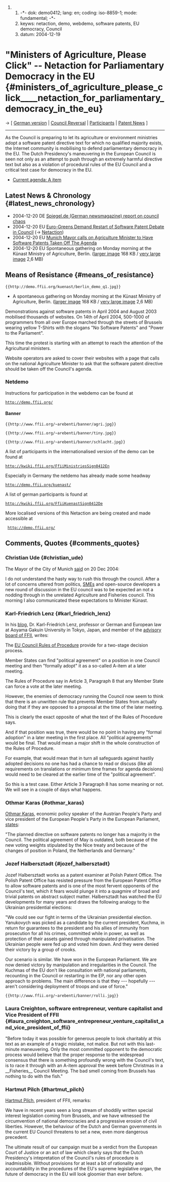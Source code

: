1.  1.  -\*- dok: demo0412; lang: en; coding: iso-8859-1; mode:
        fundamental; -\*-
    2.  keyws: netaction, demo, webdemo, software patents, EU democracy,
        Council
    3.  datum: 2004-12-19

# \"Ministers of Agriculture, Please Click\" \-- Netaction for Parliamentary Democracy in the EU {#ministers_of_agriculture_please_click____netaction_for_parliamentary_democracy_in_the_eu}

-\> \[ [ German version](Demo0412De "wikilink") \| [ Council
Reversal](ConsRevers04En "wikilink") \|
[Participants](http://demo.ffii.org/support.php "wikilink") \| [ Patent
News](SwpatcninoEn "wikilink") \]

------------------------------------------------------------------------

As the Council is preparing to let its agriculture or environment
ministries adopt a software patent directive text for which no qualified
majority exists, the Internet community is mobilising to defend
parliamentary democracy in the EU. The Dutch Presidency\'s maneuvering
in the European Council is seen not only as an attempt to push through
an extremely harmful directive text but also as a violation of
procedural rules of the EU Council and a critical test case for
democracy in the EU.

-   [Current agenda: A
    item](http://register.consilium.eu.int/pdf/en/04/st16/st16120.en04.pdf "wikilink")

## Latest News & Chronology {#latest_news_chronology}

-   2004-12-20 DE [Spiegel.de (German newsmagazine) report on council
    chaos](http://www.spiegel.de/netzwelt/politik/0,1518,333758,00.html "wikilink")
-   2004-12-20 EU [Euro-Greens Demand Restart of Software Patent Debate
    in
    Council](http://www.greens-efa.org/en/press/detail.php?id=2213&lg=en "wikilink")
    (-\> [ Netaction](Demo0412En "wikilink"))
-   2004-12-20 EU [ Munich Mayor calls on Agriculture Minister to Have
    Software Patents Taken Off The Agenda](Ude041220En "wikilink")
-   2004-12-20 EU Spontaneous gathering on Monday morning at the Künast
    Ministry of Agriculture, Berlin. ([larger
    image](http://demo.ffii.org/kuenast/berlin_demo_q2.jpg "wikilink")
    168 KB / [very large
    image](http://demo.ffii.org/kuenast/berlin_demo_q3.jpg "wikilink")
    2,6 MB)

## Means of Resistance {#means_of_resistance}

```{=mediawiki}
{{http://demo.ffii.org/kuenast/berlin_demo_q1.jpg}}
```
-   A spontaneous gathering on Monday morning at the Künast Ministry of
    Agriculture, Berlin. ([larger
    image](http://demo.ffii.org/kuenast/berlin_demo_q2.jpg "wikilink")
    168 KB / [very large
    image](http://demo.ffii.org/kuenast/berlin_demo_q3.jpg "wikilink")
    2,6 MB)

Demonstrations against software patents in April 2004 and August 2003
mobilised thousands of websites. On 14th of April 2004, 500-1000 of
programmers from all over Europe marched through the streets of Brussels
wearing yellow T-Shirts with the slogans \"No Software Patents\" and
\"Power to the Parliament\".

This time the protest is starting with an attempt to reach the attention
of the Agricultural ministers.

Website operators are asked to cover their websites with a page that
calls on the national Agriculture Minister to ask that the software
patent directive should be taken off the Council\'s agenda.

### Netdemo

Instructions for participation in the webdemo can be found at

[`http://demo.ffii.org/`](http://demo.ffii.org/)

#### Banner

```{=mediawiki}
{{http://www.ffii.org/~arebenti/banner/agri.jpg}}
```
```{=mediawiki}
{{http://www.ffii.org/~arebenti/banner/tiny.jpg}}
```
```{=mediawiki}
{{http://www.ffii.org/~arebenti/banner/schlacht.jpg}}
```
A list of participants in the internationalised version of the demo can
be found at

[`http://kwiki.ffii.org/FfiiMinistriesSign0412En`](http://kwiki.ffii.org/FfiiMinistriesSign0412En)

Especially in Germany the netdemo has already made some headway

[`http://demo.ffii.org/kuenast/`](http://demo.ffii.org/kuenast/)

A list of german participants is found at

[`http://kwiki.ffii.org/FfiiKuenastSign0412De`](http://kwiki.ffii.org/FfiiKuenastSign0412De)

More localised versions of this Netaction are being created and made
accessible at

` `[`http://demo.ffii.org/`](http://demo.ffii.org/)

## Comments, Quotes {#comments_quotes}

### Christian Ude {#christian_ude}

The Mayor of the City of Munich [ said](Ude041220En "wikilink") on 20
Dec 2004:

I do not understand the hasty way to rush this through the council.
After a lot of concerns uttered from politics, [SMEs](SMEs "wikilink")
and open-source developers a new round of discussion in the EU council
was to be expected an not a nodding through in the unrelated Agriculture
and Fisheries council. This morning I also communicated these
expectations to Minister Künast.

### Karl-Friedrich Lenz {#karl_friedrich_lenz}

In his [blog](http://k.lenz.name/LB/ "wikilink"), Dr. Karl-Friedrich
Lenz, professor or German and European law at Aoyama Gakuin University
in Tokyo, Japan, and member of the [advisory board of
FFII](http://www.ffii.org/assoc/home/ "wikilink"), writes:

The [EU Council Rules of
Procedure](http://europa.eu.int/smartapi/cgi/sga_doc?smartapi!celexapi!prod!CELEXnumdoc&lg=en&numdoc=32004D0338&model=guichett "wikilink")
provide for a two-stage decision process.

Member States can find \"political agreement\" on a position in one
Council meeting and then \"formally adopt\" it as a so-called A-item at
a later meeting.

The Rules of Procedure say in Article 3, Paragraph 8 that any Member
State can force a vote at the later meeting.

However, the enemies of democracy running the Council now seem to think
that there is an unwritten rule that prevents Member States from
actually doing that if they are opposed to a proposal at the time of the
later meeting.

This is clearly the exact opposite of what the text of the Rules of
Procedure says.

And if that position was true, there would be no point in having any
\"formal adoption\" in a later meeting in the first place. All
\"political agreements\" would be final. That would mean a major shift
in the whole construction of the Rules of Procedure.

For example, that would mean that in turn all safeguards against hastily
adopted decisions no one has had a chance to read or discuss (like all
requirements on translations or minimum time frames for agenda
decisions) would need to be cleared at the earlier time of the
\"political agreement\".

So this is a test case. Either Article 3 Paragraph 8 has some meaning or
not. We will see in a couple of days what happens.

### Othmar Karas {#othmar_karas}

[ Othmar Karas](OthmarKarasEn "wikilink"), economic policy speaker of
the Austrian People\'s Party and vice president of the European
People\'s Party in the European Parliament, [
states](Karas041208En "wikilink"):

\"The planned directive on software patents no longer has a majority in
the Council. The political agreement of May is outdated, both because of
the new voting weights stipulated by the Nice treaty and because of the
changes of position in Poland, the Netherlands and Germany.\"

### Jozef Halbersztadt {#jozef_halbersztadt}

Jozef Halbersztadt works as a patent examiner at Polish Patent Office.
The Polish Patent Office has resisted pressure from the European Patent
Office to allow software patents and is one of the most fervent
opponents of the Council\'s text, which it fears would plunge it into a
quagmire of broad and trivial patents on abstract subject matter.
Halbersztadt has watched the EU developments for many years and draws
the following analogy to the Ukrainian presidential elections:

\"We could see our fight in terms of the Ukrainian presidential
election. Yanukovych was picked as a candidate by the current president,
Kuchma, in return for guarantees to the president and his allies of
immunity from prosecution for all his crimes, committed while in power,
as well as protection of their assets gained through manipulated
privatisation. The Ukrainian people were fed up and voted him down. And
they were denied their victory by a group of crooks.

Our scenario is similar. We have won in the European Parliament. We are
now denied victory by manipulation and irregularities in the Council.
The Kuchmas of the EU don\'t like consultation with national
parliaments, recounting in the Council or restarting in the EP, nor any
other open approach to problems. The main difference is that they \-\--
hopefully \-\-- aren\'t considering deployment of troops and use of
force.\"

```{=mediawiki}
{{http://www.ffii.org/~arebenti/banner/rolli.jpg}}
```
### Laura Creighton, software entrepreneur, venture capitalist and Vice President of FFII {#laura_creighton_software_entrepreneur_venture_capitalist_and_vice_president_of_ffii}

\"Before today it was possible for generous people to look charitably at
this text as an example of a tragic mistake, not malice. But not with
this last-minute maneuvering. Only the most committed opponent to the
democratic process would believe that the proper response to the
widespread consensus that there is something profoundly wrong with the
Council\'s text, is to race it through with an A-item approval the week
before Christmas in a \_\_Fisheries\_\_ Council Meeting. The bad smell
coming from Brussels has nothing to do with the fish.\"

### Hartmut Pilch {#hartmut_pilch}

[ Hartmut Pilch](HartmutPilchEn "wikilink"), president of FFII, remarks:

We have in recent years seen a long stream of shoddily written special
interest legislation coming from Brussels, and we have witnessed the
circumvention of national democracies and a progressive erosion of civil
liberties. However, the behaviour of the Dutch and German governments in
the current EU Council threatens to set a new, even more dangerous
precedent.

The ultimate result of our campaign must be a verdict from the European
Court of Justice or an act of law which clearly says that the Dutch
Presidency\'s intepretation of the Council\'s rules of procedure is
inadmissible. Without provisions for at least a bit of rationality and
accountability in the procedures of the EU\'s supreme legislative organ,
the future of democracy in the EU will look gloomier than ever before.
